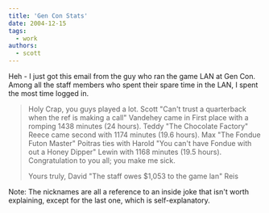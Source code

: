 ```yaml
---
title: 'Gen Con Stats'
date: 2004-12-15
tags:
  - work
authors:
  - scott
---
```


Heh - I just got this email from the guy who ran the game LAN at Gen Con. Among all the staff members who spent their spare time in the LAN, I spent the most time logged in.

> Holy Crap, you guys played a lot. Scott "Can't trust a quarterback when the ref is making a call" Vandehey came in First place with a romping 1438 minutes (24 hours). Teddy "The Chocolate Factory" Reece came second with 1174 minutes (19.6 hours). Max "The Fondue Futon Master" Poitras ties with Harold "You can't have Fondue with out a Honey Dipper" Lewin with 1168 minutes (19.5 hours). Congratulation to you all; you make me sick.
>
> Yours truly, David "The staff owes $1,053 to the game lan" Reis

Note: The nicknames are all a reference to an inside joke that isn't worth explaining, except for the last one, which is self-explanatory.
